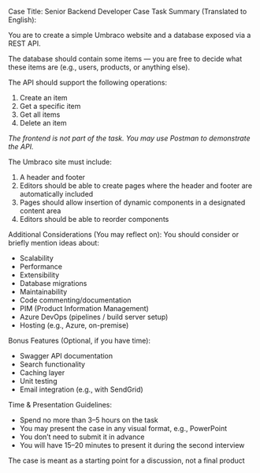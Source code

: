 Case Title: Senior Backend Developer
Case Task Summary (Translated to English):

You are to create a simple Umbraco website and a database exposed via a REST API.

The database should contain some items — you are free to decide what these items are (e.g., users, products, or anything else).

The API should support the following operations:

1. Create an item
1. Get a specific item
1. Get all items
1. Delete an item

_The frontend is not part of the task. You may use Postman to demonstrate the API._

The Umbraco site must include:

1. A header and footer
1. Editors should be able to create pages where the header and footer are automatically included
1. Pages should allow insertion of dynamic components in a designated content area
1. Editors should be able to reorder components

Additional Considerations (You may reflect on):
You should consider or briefly mention ideas about:

- Scalability
- Performance
- Extensibility
- Database migrations
- Maintainability
- Code commenting/documentation
- PIM (Product Information Management)
- Azure DevOps (pipelines / build server setup)
- Hosting (e.g., Azure, on-premise)

Bonus Features (Optional, if you have time):

- Swagger API documentation
- Search functionality
- Caching layer
- Unit testing
- Email integration (e.g., with SendGrid)

Time & Presentation Guidelines:

- Spend no more than 3–5 hours on the task
- You may present the case in any visual format, e.g., PowerPoint
- You don’t need to submit it in advance
- You will have 15–20 minutes to present it during the second interview

The case is meant as a starting point for a discussion, not a final product
